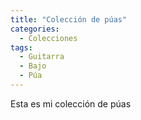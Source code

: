 ```yaml
---
title: "Colección de púas"
categories:
  - Colecciones
tags:
  - Guitarra
  - Bajo
  - Púa
---
```


Esta es mi colección de púas
